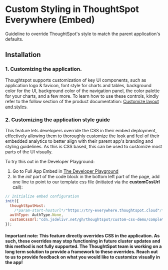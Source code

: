 # Custom Styling in ThoughtSpot Everywhere (Embed)

Guideline to override ThoughtSpot's style to match the parent application's defaults.

## Installation

### 1. Customizing the application.
Thoughtspot supports customization of key UI components, such as application logo & favicon, font style for charts and tables, background color for the UI, background color of the navigation panel, the color palette for your charts, and a few more. To learn how to use these controls, kindly refer to the follow section of the product documentation: [Customize layout and styles](https://developers.thoughtspot.com/docs/?pageid=customize-style).

### 2. Customizing the application style guide

This feature lets developers override the CSS in their embed deployment, effectively allowing them to thoroughly customize the look and feel of their embedded analytics to better align with their parent app's branding and styling guidelines.
As this is CSS based, this can be used to customize most parts of the UI visually.

To try this out in the Developer Playground:
1. Go to Full App Embed in [The Developer Playground](https://try-everywhere.thoughtspot.cloud/v2/#/everywhere/playground/fullApp)
2. In the _init_ part of the code block in the bottom left part of the page, add one line to point to our template css file (initiated via the **customCssUrl** call):

```js
// Initialize embed configuration
init({
  thoughtSpotHost:
    /*param-start-hosturl*/"https://try-everywhere.thoughtspot.cloud"/*param-end-hosturl*/,
  authType: AuthType.None,
  customCssUrl:"cdn.jsdelivr.net/gh/thoughtspot/custom-css-demo/complete.css"
});
```
#### Important note: This feature directly overrides CSS in the application. As such, these overrides may stop functioning in future cluster updates and this method is not fully supported. The ThoughtSpot team is working on a long term solution to provide a framework to these overrides. Reach out to us to provide feedback on what you would like to customize visually in the app!

